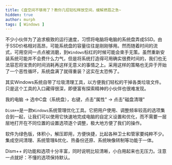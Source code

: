 ```yaml
---
title: C盘空间不够用了？教你几招轻松释放空间，缓解燃眉之急~
hidden: true
author: murph
tags: [ Windows ]
---
```


不少小伙伴为了追求极致的运行速度，习惯将电脑将电脑的系统盘弄成SSD。由于SSD价格相对高昂，可能系统盘的容量往往是刚刚够用。然而随着时间的流式，可用空间一点点被消磨，到`Windows`标红的时候可能会束手无策。虽然重新安装系统可能并不会费什么力气，但是将系统打造得可用确实很费时间的，我们也无法容忍将宝贵的时间消耗再这样无意义的事情之上。采用这样的策略也无异于开始了一个恶性循环，系统盘满了就得重装？这实在太恐怖了。

其实Windows系统自带了垃圾清理工具，以方便我们轻松的干掉各类垃圾文件。只是这个工具的入口藏得很深，即便富有探索精神的小伙伴也很难发现。

我的电脑 -> 选中C盘（系统盘），右键，点击"属性" -> 点击"磁盘清理"

`Dism++`是一款`Windows`系统管理优化工具。它把用户使用、调整频率较高的选项集合到一起，让我们可以使用它快速地完成电脑的自定义设置和优化，而不需要一层层地打开在不同位置的设置选项逐个调整，极大地方便了我们的操作。

软件为绿色版，体积小，解压即用，方便快捷，比起各种卫士和管家要纯粹不少。集成空间清理、系统管理&优化、热备份还原、系统映像转制等功能于一体。

Dism++ 的功能和选项十分丰富，同时说明比较清晰，小白用起来也无压力。注意一点就好：不懂的选项保持默认。